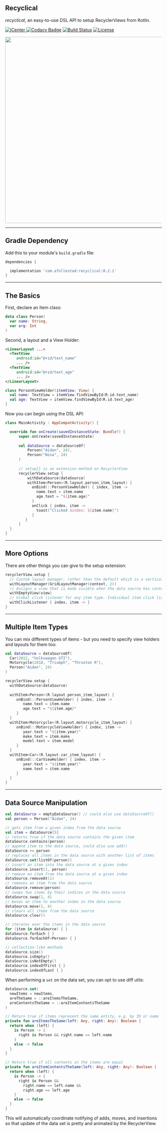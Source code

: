 ## Recyclical

*recyclical*, an easy-to-use DSL API to setup RecyclerViews from Kotlin.

[ ![jCenter](https://api.bintray.com/packages/drummer-aidan/maven/recyclical/images/download.svg) ](https://bintray.com/drummer-aidan/maven/recyclical/_latestVersion)
[![Codacy Badge](https://api.codacy.com/project/badge/Grade/bdc552fb3832423986a296a47b9ddef0)](https://www.codacy.com/app/drummeraidan_50/recyclical?utm_source=github.com&amp;utm_medium=referral&amp;utm_content=afollestad/recyclical&amp;utm_campaign=Badge_Grade)
[![Build Status](https://travis-ci.org/afollestad/recyclical.svg)](https://travis-ci.org/afollestad/recyclical)
[![License](https://img.shields.io/badge/license-Apache%202-4EB1BA.svg?style=flat-square)](https://www.apache.org/licenses/LICENSE-2.0.html)

<img src="https://raw.githubusercontent.com/afollestad/recyclical/master/art/showcase2.png" width="600" />

---

## Gradle Dependency

Add this to your module's `build.gradle` file:

```gradle
dependencies {

  implementation 'com.afollestad:recyclical:0.2.1'
}
```

---

## The Basics

First, declare an Item class:

```kotlin
data class Person(
  var name: String,
  var arg: Int
)
```

Second, a layout and a View Holder:

```xml
<LinearLayout ...>
  <TextView 
     android:id="@+id/text_name"
     ... />    
  <TextView 
     android:id="@+id/text_age"
     ... />
</LinearLayout>
```

```kotlin
class PersonViewHolder(itemView: View) {
  val name: TextView = itemView.findViewById(R.id.text_name)
  val age: TextView = itemView.findViewById(R.id.text_age)
}
```

Now you can begin using the DSL API:

```kotlin
class MainActivity : AppCompatActivity() {

  override fun onCreate(savedInstanceState: Bundle?) {
      super.onCreate(savedInstanceState)
      
      val dataSource = dataSourceOf(
          Person("Aidan", 24),
          Person("Nina", 24)
      )
      
      // setup{} is an extension method on RecyclerView
      recyclerView.setup {
          withDataSource(dataSource)
          withItem<Person>(R.layout.person_item_layout) {
            onBind(::PersonViewHolder) { index, item ->
              name.text = item.name
              age.text = "${item.age}"
            }
            onClick { index, item ->
              toast("Clicked $index: ${item.name}")
            }
         }
      }
  }
}
```

---

## More Options

There are other things you can give to the setup extension:

```kotlin
recyclerView.setup {
  // Custom layout manager, rather than the default which is a vertical LinearLayoutManager
  withLayoutManager(GridLayoutManager(context, 2))
  // Assigns a view that is made visible when the data source has content, else is hidden (gone)
  withEmptyView(view)
  // Global click listener for any item type. Individual item click listeners are called first.
  withClickListener { index, item -> }
}
```

---

## Multiple Item Types

You can mix different types of items - but you need to specify view holders and layouts for them too:

```kotlin
val dataSource = dataSourceOf(
  Car(2012, "Volkswagen GTI"),
  Motorcycle(2018, "Triumph", "Thruxton R"),
  Person("Aidan", 24)
)

recyclerView.setup {
  withDataSource(dataSource)
    
  withItem<Person>(R.layout.person_item_layout) {
     onBind(::PersonViewHolder) { index, item ->
        name.text = item.name
        age.text = "${item.age}"
     }
  }
  withItem<Motorcycle>(R.layout.motorcycle_item_layout) {
     onBind(::MotorcycleViewHolder) { index, item ->
        year.text = "${item.year}"
        make.text = item.make
        model.text = item.model
     }
  }
  withItem<Car>(R.layout.car_item_layout) {
     onBind(::CarViewHolder) { index, item ->
        year.text = "${item.year}"
        name.text = item.name
     } 
  }
}
```

---

## Data Source Manipulation

```kotlin
val dataSource = emptyDataSource() // could also use dataSourceOf()
val person = Person("Aidan", 24)

// gets item from a given index from the data source
val item = dataSource[5]
// returns true if the data source contains the given item
dataSource.contains(person)
// append item to the data source, could also use add()
dataSource += person
// replaces all items in the data source with another list of items
dataSource.set(listOf(person))
// insert an item into the data source at a given index
dataSource.insert(1, person)
// remove an item from the data source at a given index
dataSource.removeAt(1)
// removes an item from the data source
dataSource.remove(person)
// swaps two items by their indices in the data source
dataSource.swap(1, 4)
// moves an item to another index in the data source
dataSource.move(1, 4)
// clears all items from the data source
dataSource.clear()

// iterates over the items in the data source
for (item in dataSource) { }
dataSource.forEach { }
dataSource.forEachOf<Person> { }

// collection-like methods
dataSource.size()
dataSource.isEmpty()
dataSource.isNotEmpty()
dataSource.indexOfFirst { }
dataSource.indexOfLast { }
```

When performing a `set` on the data set, you can opt to use diff utils:

```kotlin
dataSource.set(
  newItems = newItems,
  areTheSame = ::areItemsTheSame,
  areContentsTheSame = ::areItemContentsTheSame
)

// Return true if items represent the same entity, e.g. by ID or name
private fun areItemsTheSame(left: Any, right: Any): Boolean {
  return when (left) {
    is Person -> {
      right is Person && right.name == left.name
    }
    else -> false
  }
}

// Return true if all contents in the items are equal
private fun areItemContentsTheSame(left: Any, right: Any): Boolean {
  return when (left) {
    is Person -> {
      right is Person &&
        right.name == left.name &&
        right.age == left.age
    }
    else -> false
  }
}
```

This will automatically coordinate notifying of adds, moves, and insertions so that 
update of the data set is pretty and animated by the RecyclerView.